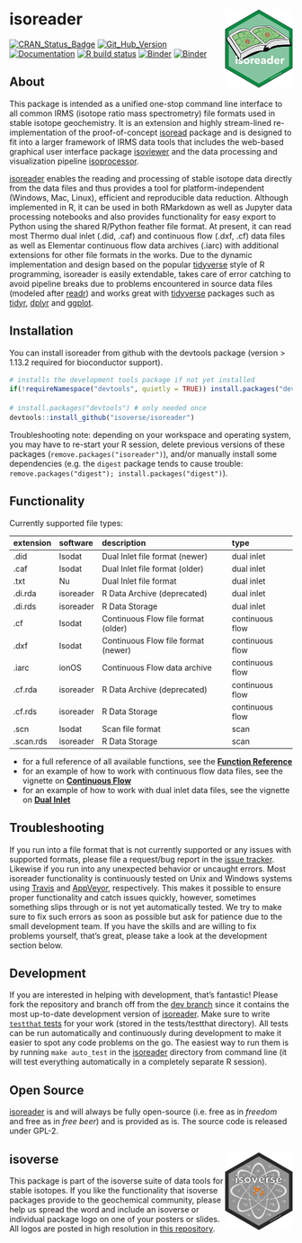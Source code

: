 
<!-- README.md is generated from README.Rmd. Please edit that file -->

# isoreader <a href='https://isoreader.isoverse.org'><img src='man/figures/isoreader_logo_thumb.png' align="right" height="138.5"/></a>

[![CRAN\_Status\_Badge](https://www.r-pkg.org/badges/version/isoreader)](https://cran.r-project.org/package=isoreader)
[![Git\_Hub\_Version](https://img.shields.io/badge/GitHub-1.2.4-orange.svg?style=flat-square)](https://github.com/isoverse/isoreader/commits)
[![Documentation](https://img.shields.io/badge/docs-online-green.svg)](https://isoreader.isoverse.org/)
[![R build
status](https://github.com/isoverse/isoreader/workflows/R-CMD-check/badge.svg)](https://github.com/isoverse/isoreader/actions?workflow=R-CMD-check)
[![Binder](https://img.shields.io/badge/launch-RStudio-blue.svg)](https://mybinder.org/v2/gh/isoverse/isoreader/binder?urlpath=rstudio)
[![Binder](https://img.shields.io/badge/launch-Jupyter-orange.svg)](https://mybinder.org/v2/gh/isoverse/isoreader/binder?urlpath=lab)

## About

This package is intended as a unified one-stop command line interface to
all common IRMS (isotope ratio mass spectrometry) file formats used in
stable isotope geochemistry. It is an extension and highly stream-lined
re-implementation of the proof-of-concept
[isoread](https://github.com/sebkopf/isoread) package and is designed to
fit into a larger framework of IRMS data tools that includes the
web-based graphical user interface package
[isoviewer](https://github.com/isoverse/isoviewer) and the data
processing and visualization pipeline
[isoprocessor](https://github.com/isoverse/isoprocessor).

[isoreader](https://isoreader.isoverse.org/) enables the reading and
processing of stable isotope data directly from the data files and thus
provides a tool for platform-independent (Windows, Mac, Linux),
efficient and reproducible data reduction. Although implemented in R, it
can be used in both RMarkdown as well as Jupyter data processing
notebooks and also provides functionality for easy export to Python
using the shared R/Python feather file format. At present, it can read
most Thermo dual inlet (.did, .caf) and continuous flow (.dxf, .cf) data
files as well as Elementar continuous flow data archives (.iarc) with
additional extensions for other file formats in the works. Due to the
dynamic implementation and design based on the popular
[tidyverse](https://www.tidyverse.org/) style of R programming,
isoreader is easily extendable, takes care of error catching to avoid
pipeline breaks due to problems encountered in source data files
(modeled after [readr](https://readr.tidyverse.org/)) and works great
with [tidyverse](https://www.tidyverse.org/) packages such as
[tidyr](https://tidyr.tidyverse.org/),
[dplyr](https://dplyr.tidyverse.org/) and
[ggplot](https://ggplot2.tidyverse.org/).

## Installation

You can install isoreader from github with the devtools package (version
\> 1.13.2 required for bioconductor support).

``` r
# installs the development tools package if not yet installed
if(!requireNamespace("devtools", quietly = TRUE)) install.packages("devtools")

# install.packages("devtools") # only needed once
devtools::install_github("isoverse/isoreader")
```

Troubleshooting note: depending on your workspace and operating system,
you may have to re-start your R session, delete previous versions of
these packages (`remove.packages("isoreader")`), and/or manually install
some dependencies (e.g. the `digest` package tends to cause trouble:
`remove.packages("digest"); install.packages("digest")`).

## Functionality

Currently supported file types:

| extension | software  | description                         | type            |
| :-------- | :-------- | :---------------------------------- | :-------------- |
| .did      | Isodat    | Dual Inlet file format (newer)      | dual inlet      |
| .caf      | Isodat    | Dual Inlet file format (older)      | dual inlet      |
| .txt      | Nu        | Dual Inlet file format              | dual inlet      |
| .di.rda   | isoreader | R Data Archive (deprecated)         | dual inlet      |
| .di.rds   | isoreader | R Data Storage                      | dual inlet      |
| .cf       | Isodat    | Continuous Flow file format (older) | continuous flow |
| .dxf      | Isodat    | Continuous Flow file format (newer) | continuous flow |
| .iarc     | ionOS     | Continuous Flow data archive        | continuous flow |
| .cf.rda   | isoreader | R Data Archive (deprecated)         | continuous flow |
| .cf.rds   | isoreader | R Data Storage                      | continuous flow |
| .scn      | Isodat    | Scan file format                    | scan            |
| .scan.rds | isoreader | R Data Storage                      | scan            |

  - for a full reference of all available functions, see the **[Function
    Reference](https://isoreader.isoverse.org/reference/)**
  - for an example of how to work with continuous flow data files, see
    the vignette on **[Continuous
    Flow](https://isoreader.isoverse.org/articles/continuous_flow.html)**
  - for an example of how to work with dual inlet data files, see the
    vignette on **[Dual
    Inlet](https://isoreader.isoverse.org/articles/dual_inlet.html)**

## Troubleshooting

If you run into a file format that is not currently supported or any
issues with supported formats, please file a request/bug report in the
[issue tracker](https://github.com/isoverse/isoreader/issues). Likewise
if you run into any unexpected behavior or uncaught errors. Most
isoreader functionality is continuously tested on Unix and Windows
systems using [Travis](https://travis-ci.org/) and
[AppVeyor](https://ci.appveyor.com/), respectively. This makes it
possible to ensure proper functionality and catch issues quickly,
however, sometimes something slips through or is not yet automatically
tested. We try to make sure to fix such errors as soon as possible but
ask for patience due to the small development team. If you have the
skills and are willing to fix problems yourself, that’s great, please
take a look at the development section below.

## Development

If you are interested in helping with development, that’s fantastic\!
Please fork the repository and branch off from the [dev
branch](https://github.com/isoverse/isoreader/tree/dev) since it
contains the most up-to-date development version of
[isoreader](https://isoreader.isoverse.org/). Make sure to write
[`testthat` tests](https://r-pkgs.org/tests.html) for your work (stored
in the tests/testthat directory). All tests can be run automatically and
continuously during development to make it easier to spot any code
problems on the go. The easiest way to run them is by running `make
auto_test` in the [isoreader](https://isoreader.isoverse.org/) directory
from command line (it will test everything automatically in a completely
separate R session).

## Open Source

[isoreader](https://isoreader.isoverse.org/) is and will always be fully
open-source (i.e. free as in *freedom* and free as in *free beer*) and
is provided as is. The source code is released under GPL-2.

## isoverse <a href='https://www.isoverse.org'><img src='man/figures/isoverse_logo_thumb.png' align="right" height="138.5"/></a>

This package is part of the isoverse suite of data tools for stable
isotopes. If you like the functionality that isoverse packages provide
to the geochemical community, please help us spread the word and include
an isoverse or individual package logo on one of your posters or slides.
All logos are posted in high resolution in [this
repository](https://github.com/isoverse/logos).
